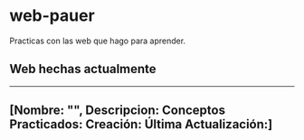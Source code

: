 # web-pauer
Practicas con las web que hago para aprender.
## Web hechas actualmente
---
 [Nombre: "",
 Descripcion:
 Conceptos Practicados:
 Creación:
 Última Actualización:]
---
